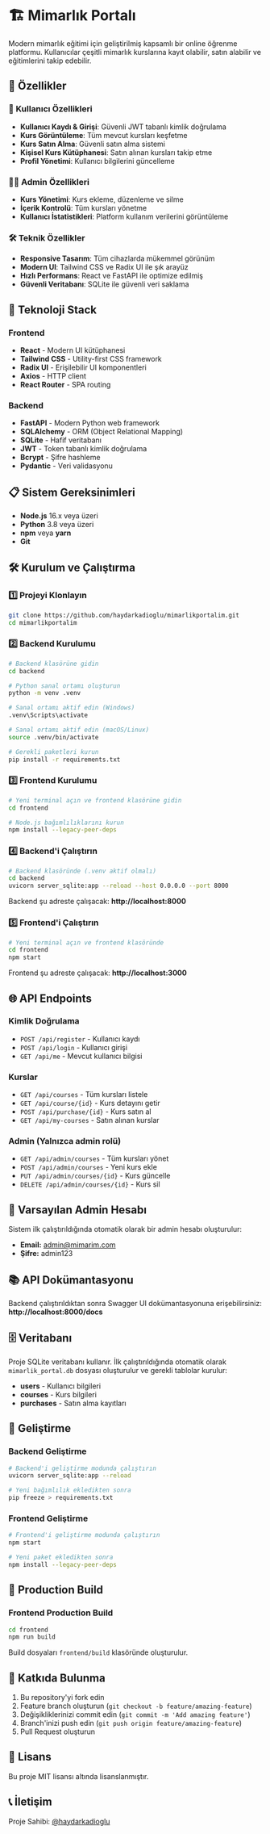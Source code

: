 # 🏗️ Mimarlık Portalı

Modern mimarlık eğitimi için geliştirilmiş kapsamlı bir online öğrenme platformu. Kullanıcılar çeşitli mimarlık kurslarına kayıt olabilir, satın alabilir ve eğitimlerini takip edebilir.

## 🌟 Özellikler

### 👥 Kullanıcı Özellikleri
- **Kullanıcı Kaydı & Girişi**: Güvenli JWT tabanlı kimlik doğrulama
- **Kurs Görüntüleme**: Tüm mevcut kursları keşfetme
- **Kurs Satın Alma**: Güvenli satın alma sistemi
- **Kişisel Kurs Kütüphanesi**: Satın alınan kursları takip etme
- **Profil Yönetimi**: Kullanıcı bilgilerini güncelleme

### 👨‍💼 Admin Özellikleri
- **Kurs Yönetimi**: Kurs ekleme, düzenleme ve silme
- **İçerik Kontrolü**: Tüm kursları yönetme
- **Kullanıcı İstatistikleri**: Platform kullanım verilerini görüntüleme

### 🛠️ Teknik Özellikler
- **Responsive Tasarım**: Tüm cihazlarda mükemmel görünüm
- **Modern UI**: Tailwind CSS ve Radix UI ile şık arayüz
- **Hızlı Performans**: React ve FastAPI ile optimize edilmiş
- **Güvenli Veritabanı**: SQLite ile güvenli veri saklama

## 🚀 Teknoloji Stack

### Frontend
- **React** - Modern UI kütüphanesi
- **Tailwind CSS** - Utility-first CSS framework
- **Radix UI** - Erişilebilir UI komponentleri
- **Axios** - HTTP client
- **React Router** - SPA routing

### Backend
- **FastAPI** - Modern Python web framework
- **SQLAlchemy** - ORM (Object Relational Mapping)
- **SQLite** - Hafif veritabanı
- **JWT** - Token tabanlı kimlik doğrulama
- **Bcrypt** - Şifre hashleme
- **Pydantic** - Veri validasyonu

## 📋 Sistem Gereksinimleri

- **Node.js** 16.x veya üzeri
- **Python** 3.8 veya üzeri
- **npm** veya **yarn**
- **Git**

## 🛠️ Kurulum ve Çalıştırma

### 1️⃣ Projeyi Klonlayın

```bash
git clone https://github.com/haydarkadioglu/mimarlikportalim.git
cd mimarlikportalim
```

### 2️⃣ Backend Kurulumu

```bash
# Backend klasörüne gidin
cd backend

# Python sanal ortamı oluşturun
python -m venv .venv

# Sanal ortamı aktif edin (Windows)
.venv\Scripts\activate

# Sanal ortamı aktif edin (macOS/Linux)
source .venv/bin/activate

# Gerekli paketleri kurun
pip install -r requirements.txt
```

### 3️⃣ Frontend Kurulumu

```bash
# Yeni terminal açın ve frontend klasörüne gidin
cd frontend

# Node.js bağımlılıklarını kurun
npm install --legacy-peer-deps
```

### 4️⃣ Backend'i Çalıştırın

```bash
# Backend klasöründe (.venv aktif olmalı)
cd backend
uvicorn server_sqlite:app --reload --host 0.0.0.0 --port 8000
```

Backend şu adreste çalışacak: **http://localhost:8000**

### 5️⃣ Frontend'i Çalıştırın

```bash
# Yeni terminal açın ve frontend klasöründe
cd frontend
npm start
```

Frontend şu adreste çalışacak: **http://localhost:3000**

## 🌐 API Endpoints

### Kimlik Doğrulama
- `POST /api/register` - Kullanıcı kaydı
- `POST /api/login` - Kullanıcı girişi
- `GET /api/me` - Mevcut kullanıcı bilgisi

### Kurslar
- `GET /api/courses` - Tüm kursları listele
- `GET /api/course/{id}` - Kurs detayını getir
- `POST /api/purchase/{id}` - Kurs satın al
- `GET /api/my-courses` - Satın alınan kurslar

### Admin (Yalnızca admin rolü)
- `GET /api/admin/courses` - Tüm kursları yönet
- `POST /api/admin/courses` - Yeni kurs ekle
- `PUT /api/admin/courses/{id}` - Kurs güncelle
- `DELETE /api/admin/courses/{id}` - Kurs sil

## 👤 Varsayılan Admin Hesabı

Sistem ilk çalıştırıldığında otomatik olarak bir admin hesabı oluşturulur:

- **Email:** admin@mimarim.com
- **Şifre:** admin123

## 📚 API Dokümantasyonu

Backend çalıştırıldıktan sonra Swagger UI dokümantasyonuna erişebilirsiniz:
**http://localhost:8000/docs**

## 🗄️ Veritabanı

Proje SQLite veritabanı kullanır. İlk çalıştırıldığında otomatik olarak `mimarlik_portal.db` dosyası oluşturulur ve gerekli tablolar kurulur:

- **users** - Kullanıcı bilgileri
- **courses** - Kurs bilgileri  
- **purchases** - Satın alma kayıtları

## 🔧 Geliştirme

### Backend Geliştirme
```bash
# Backend'i geliştirme modunda çalıştırın
uvicorn server_sqlite:app --reload

# Yeni bağımlılık ekledikten sonra
pip freeze > requirements.txt
```

### Frontend Geliştirme
```bash
# Frontend'i geliştirme modunda çalıştırın
npm start

# Yeni paket ekledikten sonra
npm install --legacy-peer-deps
```

## 🚀 Production Build

### Frontend Production Build
```bash
cd frontend
npm run build
```

Build dosyaları `frontend/build` klasöründe oluşturulur.

## 🤝 Katkıda Bulunma

1. Bu repository'yi fork edin
2. Feature branch oluşturun (`git checkout -b feature/amazing-feature`)
3. Değişikliklerinizi commit edin (`git commit -m 'Add amazing feature'`)
4. Branch'inizi push edin (`git push origin feature/amazing-feature`)
5. Pull Request oluşturun

## 📝 Lisans

Bu proje MIT lisansı altında lisanslanmıştır.

## 📞 İletişim

Proje Sahibi: [@haydarkadioglu](https://github.com/haydarkadioglu)


